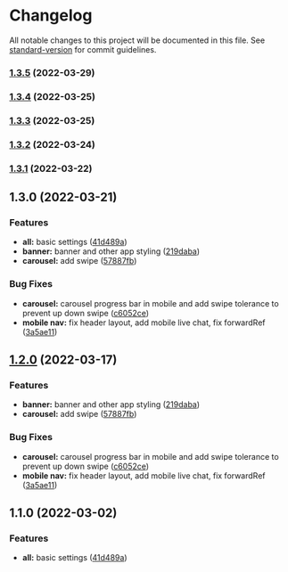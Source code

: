 # Changelog

All notable changes to this project will be documented in this file. See [standard-version](https://github.com/conventional-changelog/standard-version) for commit guidelines.

### [1.3.5](https://github.com/wolfzxcv/official-site-ib/compare/v1.3.4...v1.3.5) (2022-03-29)

### [1.3.4](https://github.com/wolfzxcv/official-site-ib/compare/v1.3.3...v1.3.4) (2022-03-25)

### [1.3.3](https://github.com/wolfzxcv/official-site-ib/compare/v1.3.2...v1.3.3) (2022-03-25)

### [1.3.2](https://github.com/wolfzxcv/official-site-ib/compare/v1.3.1...v1.3.2) (2022-03-24)

### [1.3.1](https://github.com/wolfzxcv/official-site-ib/compare/v1.3.0...v1.3.1) (2022-03-22)

## 1.3.0 (2022-03-21)


### Features

* **all:** basic settings ([41d489a](https://github.com/wolfzxcv/official-site-ib/commit/41d489a4a0f5212f817d9c51c37214b04474d7c4))
* **banner:** banner and other app styling ([219daba](https://github.com/wolfzxcv/official-site-ib/commit/219daba1be758d9f083361fc53e6f818531dbac5))
* **carousel:** add swipe ([57887fb](https://github.com/wolfzxcv/official-site-ib/commit/57887fb83ce5081455bf4e8326bee013eef56b94))


### Bug Fixes

* **carousel:** carousel progress bar in mobile and add swipe tolerance to prevent up down swipe ([c6052ce](https://github.com/wolfzxcv/official-site-ib/commit/c6052ce9fbfd0b0e9e34d646d3d047734e11a23e))
* **mobile nav:** fix header layout, add mobile live chat, fix forwardRef ([3a5ae11](https://github.com/wolfzxcv/official-site-ib/commit/3a5ae11d6cf1e72beb77bffbfd9b3842b087d35d))

## [1.2.0](https://github.com/wolfzxcv/official-site-ib/compare/v1.1.0...v1.2.0) (2022-03-17)


### Features

* **banner:** banner and other app styling ([219daba](https://github.com/wolfzxcv/official-site-ib/commit/219daba1be758d9f083361fc53e6f818531dbac5))
* **carousel:** add swipe ([57887fb](https://github.com/wolfzxcv/official-site-ib/commit/57887fb83ce5081455bf4e8326bee013eef56b94))


### Bug Fixes

* **carousel:** carousel progress bar in mobile and add swipe tolerance to prevent up down swipe ([c6052ce](https://github.com/wolfzxcv/official-site-ib/commit/c6052ce9fbfd0b0e9e34d646d3d047734e11a23e))
* **mobile nav:** fix header layout, add mobile live chat, fix forwardRef ([3a5ae11](https://github.com/wolfzxcv/official-site-ib/commit/3a5ae11d6cf1e72beb77bffbfd9b3842b087d35d))

## 1.1.0 (2022-03-02)


### Features

* **all:** basic settings ([41d489a](https://github.com/wolfzxcv/official-site-ib/commit/41d489a4a0f5212f817d9c51c37214b04474d7c4))

